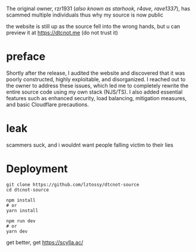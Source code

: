 
The original owner, rzr1931 (*also known as starhook, r4ave, rave1337*), has scammed multiple individuals thus why my source is now public

the website is still up as the source fell into the wrong hands, but u can preview it at https://dtcnot.me (do not trust it)

# preface
Shortly after the release, I audited the website and discovered that it was poorly constructed, highly exploitable, and disorganized. I reached out to the owner to address these issues, which led me to completely rewrite the entire source code using my own stack (NJS/TS). I also added essential features such as enhanced security, load balancing, mitigation measures, and basic Cloudflare precautions.

# leak
scammers suck, and i wouldnt want people falling victim to their lies

# Deployment
```
git clone https://github.com/lztossy/dtcnot-source
cd dtcnot-source 
```
```
npm install
# or
yarn install
```
```
npm run dev
# or
yarn dev
```

get better, get https://scylla.ac/
